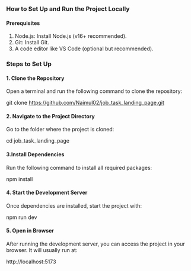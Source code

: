 ### How to Set Up and Run the Project Locally
#### Prerequisites
1. Node.js: Install Node.js (v16+ recommended).
2. Git: Install Git.
3. A code editor like VS Code (optional but recommended).
### Steps to Set Up
#### 1. Clone the Repository
Open a terminal and run the following command to clone the repository:

git clone https://github.com/Naimul02/job_task_landing_page.git
#### 2. Navigate to the Project Directory
Go to the folder where the project is cloned:

cd job_task_landing_page

#### 3.Install Dependencies
Run the following command to install all required packages:

npm install

#### 4. Start the Development Server
Once dependencies are installed, start the project with:

npm run dev

#### 5. Open in Browser
After running the development server, you can access the project in your browser. It will usually run at:

http://localhost:5173
